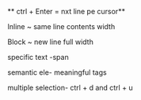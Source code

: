 ** ctrl + Enter = nxt line pe cursor**

Inline ~ same line contents width

Block ~ new line full width

specific text -span

semantic ele- meaningful tags

multiple selection- ctrl + d and  ctrl + u